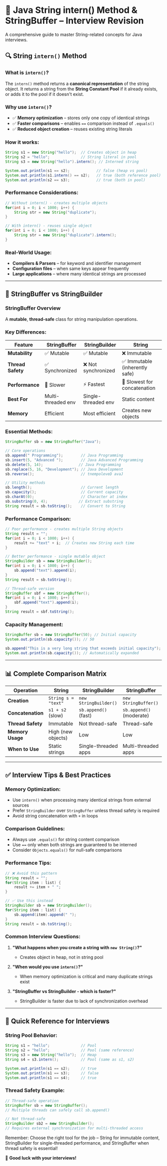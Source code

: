 # 🧵 Java String intern() Method & StringBuffer – Interview Revision

A comprehensive guide to master String-related concepts for Java interviews.

## 🔍 String `intern()` Method

### What is `intern()`?
The `intern()` method returns a **canonical representation** of the string object. It returns a string from the **String Constant Pool** if it already exists, or adds it to the pool if it doesn't exist.

### Why use `intern()`?
- ✅ **Memory optimization** – stores only one copy of identical strings
- ✅ **Faster comparisons** – enables `==` comparison instead of `.equals()`
- ✅ **Reduced object creation** – reuses existing string literals

### How it works:
```java
String s1 = new String("hello");  // Creates object in heap
String s2 = "hello";              // String literal in pool
String s3 = new String("hello").intern(); // Interned string

System.out.println(s1 == s2);            // false (heap vs pool)
System.out.println(s1.intern() == s2);   // true (both reference pool)
System.out.println(s2 == s3);            // true (both in pool)
```

### Performance Considerations:
```java
// Without intern() - creates multiple objects
for(int i = 0; i < 1000; i++) {
    String str = new String("duplicate");
}

// With intern() - reuses single object
for(int i = 0; i < 1000; i++) {
    String str = new String("duplicate").intern();
}
```

### Real-World Usage:
- **Compilers & Parsers** – for keyword and identifier management
- **Configuration files** – when same keys appear frequently
- **Large applications** – where many identical strings are processed

---

## 🔄 StringBuffer vs StringBuilder

### StringBuffer Overview
A **mutable**, **thread-safe** class for string manipulation operations.

### Key Differences:

| Feature | StringBuffer | StringBuilder | String |
|---------|-------------|---------------|---------|
| **Mutability** | ✅ Mutable | ✅ Mutable | ❌ Immutable |
| **Thread Safety** | ✅ Synchronized | ❌ Not synchronized | ✅ Immutable (inherently safe) |
| **Performance** | 🚫 Slower | ⚡ Fastest | 🐢 Slowest for concatenation |
| **Best For** | Multi-threaded env | Single-threaded env | Static content |
| **Memory** | Efficient | Most efficient | Creates new objects |

### Essential Methods:
```java
StringBuffer sb = new StringBuffer("Java");

// Core operations
sb.append(" Programming");        // Java Programming
sb.insert(5, "Advanced ");        // Java Advanced Programming  
sb.delete(5, 14);                // Java Programming
sb.replace(5, 16, "Development"); // Java Development
sb.reverse();                     // tnempoleveD avaJ

// Utility methods
sb.length();                      // Current length
sb.capacity();                    // Current capacity
sb.charAt(0);                     // Character at index
sb.substring(0, 4);              // Extract substring
String result = sb.toString();    // Convert to String
```

### Performance Comparison:
```java
// Poor performance - creates multiple String objects
String result = "";
for(int i = 0; i < 1000; i++) {
    result += "text" + i;  // Creates new String each time
}

// Better performance - single mutable object
StringBuilder sb = new StringBuilder();
for(int i = 0; i < 1000; i++) {
    sb.append("text").append(i);
}
String result = sb.toString();

// Thread-safe version
StringBuffer sbf = new StringBuffer();
for(int i = 0; i < 1000; i++) {
    sbf.append("text").append(i);
}
String result = sbf.toString();
```

### Capacity Management:
```java
StringBuffer sb = new StringBuffer(50); // Initial capacity
System.out.println(sb.capacity()); // 50

sb.append("This is a very long string that exceeds initial capacity");
System.out.println(sb.capacity()); // Automatically expanded
```

---

## 📊 Complete Comparison Matrix

| Operation | String | StringBuilder | StringBuffer |
|-----------|---------|---------------|--------------|
| **Creation** | `String s = "text"` | `new StringBuilder()` | `new StringBuffer()` |
| **Concatenation** | `s1 + s2` (slow) | `sb.append()` (fast) | `sb.append()` (moderate) |
| **Thread Safety** | Immutable | Not thread-safe | Thread-safe |
| **Memory Usage** | High (new objects) | Low | Low |
| **When to Use** | Static strings | Single-threaded apps | Multi-threaded apps |

---

## ✅ Interview Tips & Best Practices

### Memory Optimization:
- Use `intern()` when processing many identical strings from external sources
- Prefer `StringBuilder` over `StringBuffer` unless thread safety is required
- Avoid string concatenation with `+` in loops

### Comparison Guidelines:
- Always use `.equals()` for string content comparison
- Use `==` only when both strings are guaranteed to be interned
- Consider `Objects.equals()` for null-safe comparisons

### Performance Tips:
```java
// ❌ Avoid this pattern
String result = "";
for(String item : list) {
    result += item + " ";
}

// ✅ Use this instead
StringBuilder sb = new StringBuilder();
for(String item : list) {
    sb.append(item).append(" ");
}
String result = sb.toString();
```

### Common Interview Questions:
1. **"What happens when you create a string with `new String()`?"**
   - Creates object in heap, not in string pool
   
2. **"When would you use `intern()`?"**
   - When memory optimization is critical and many duplicate strings exist
   
3. **"StringBuffer vs StringBuilder - which is faster?"**
   - StringBuilder is faster due to lack of synchronization overhead

---

## 🎯 Quick Reference for Interviews

### String Pool Behavior:
```java
String s1 = "hello";              // Pool
String s2 = "hello";              // Pool (same reference)
String s3 = new String("hello");  // Heap
String s4 = s3.intern();          // Pool (same as s1, s2)

System.out.println(s1 == s2);     // true
System.out.println(s1 == s3);     // false  
System.out.println(s1 == s4);     // true
```

### Thread Safety Example:
```java
// Thread-safe operation
StringBuffer sb = new StringBuffer();
// Multiple threads can safely call sb.append()

// Not thread-safe
StringBuilder sb2 = new StringBuilder();
// Requires external synchronization for multi-threaded access
```

Remember: Choose the right tool for the job – String for immutable content, StringBuilder for single-threaded performance, and StringBuffer when thread safety is essential!

🚀 **Good luck with your interviews!**